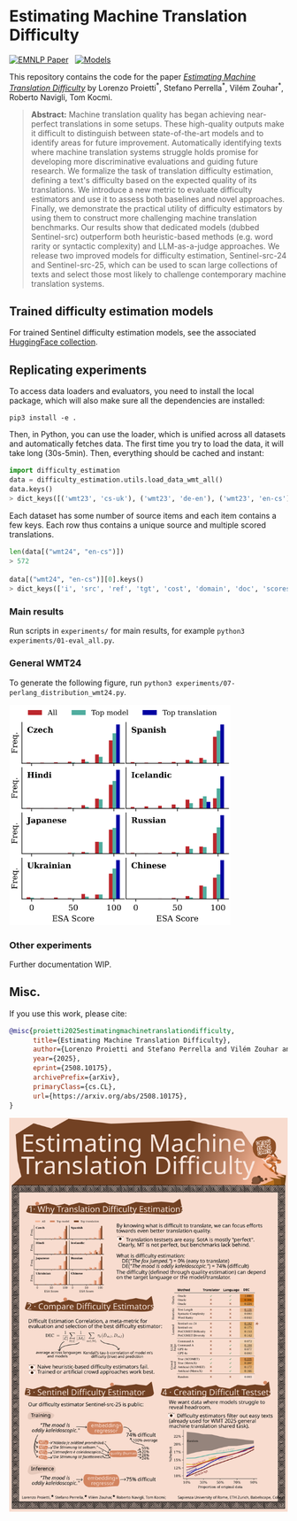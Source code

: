 # Estimating Machine Translation Difficulty 
[![EMNLP Paper](https://img.shields.io/badge/📜%20paper-481.svg)](https://arxiv.org/abs/2508.10175)
&nbsp;
[![Models](https://img.shields.io/badge/%F0%9F%A4%97%20Hugging%20Face-Collection-FCD21D)](https://huggingface.co/collections/Prosho/translation-difficulty-estimators-6816665c008e1d22426eb6c4)

This repository contains the code for the paper [_Estimating Machine Translation Difficulty_](https://arxiv.org/abs/2508.10175) by Lorenzo Proietti<sup>\*</sup>, Stefano Perrella<sup>\*</sup>, Vilém Zouhar<sup>\*</sup>, Roberto Navigli, Tom Kocmi.

> **Abstract:**
> Machine translation quality has began achieving near-perfect translations in some setups.
> These high-quality outputs make it difficult to distinguish between state-of-the-art models and to identify areas for future improvement.
> Automatically identifying texts where machine translation systems struggle holds promise for developing more discriminative evaluations and guiding future research.
> We formalize the task of translation difficulty estimation, defining a text's difficulty based on the expected quality of its translations.
> We introduce a new metric to evaluate difficulty estimators and use it to assess both baselines and novel approaches.
> Finally, we demonstrate the practical utility of difficulty estimators by using them to construct more challenging machine translation benchmarks. 
> Our results show that dedicated models (dubbed Sentinel-src) outperform both heuristic-based methods (e.g. word rarity or syntactic complexity) and LLM-as-a-judge approaches.
> We release two improved models for difficulty estimation, Sentinel-src-24 and Sentinel-src-25, which can be used to scan large collections of texts and select those most likely to challenge contemporary machine translation systems.

## Trained difficulty estimation models

For trained Sentinel difficulty estimation models, see the associated [HuggingFace collection](https://huggingface.co/collections/Prosho/translation-difficulty-estimators-6816665c008e1d22426eb6c4).

## Replicating experiments

To access data loaders and evaluators, you need to install the local package, which will also make sure all the dependencies are installed:
```
pip3 install -e .
```

Then, in Python, you can use the loader, which is unified across all datasets and automatically fetches data.
The first time you try to load the data, it will take long (30s-5min). Then, everything should be cached and instant:

```python
import difficulty_estimation
data = difficulty_estimation.utils.load_data_wmt_all()
data.keys()
> dict_keys([('wmt23', 'cs-uk'), ('wmt23', 'de-en'), ('wmt23', 'en-cs'), ('wmt23', 'en-de'), ('wmt23', 'en-ja'), ('wmt23', 'en-zh'), ('wmt23', 'he-en'), ('wmt23', 'ja-en'), ('wmt23', 'zh-en'), ('wmt24', 'cs-uk'), ('wmt24', 'en-cs'), ('wmt24', 'en-es'), ('wmt24', 'en-hi'), ('wmt24', 'en-is'), ('wmt24', 'en-ja'), ('wmt24', 'en-ru'), ('wmt24', 'en-uk'), ('wmt24', 'en-zh'), ('wmt24', 'ja-zh'), ('wmt22', 'cs-uk'), ('wmt22', 'en-cs'), ('wmt22', 'en-de'), ('wmt22', 'en-hr'), ('wmt22', 'en-ja'), ('wmt22', 'en-ru'), ('wmt22', 'en-uk'), ('wmt22', 'en-zh'), ('wmt22', 'ru-en'), ('wmt22', 'sah-ru'), ('wmt22', 'zh-en'), ('wmt21.tedtalks', 'en-de'), ('wmt21.tedtalks', 'en-ru'), ('wmt21.tedtalks', 'zh-en'), ('wmt21.news', 'en-cs'), ('wmt21.news', 'en-de'), ('wmt21.news', 'en-is'), ('wmt21.news', 'en-ja'), ('wmt21.news', 'en-ru'), ('wmt21.news', 'zh-en'), ('wmt20', 'zh-en'), ('wmt20', 'en-de'), ('wmt19', 'kk-en'), ('wmt19', 'de-en'), ('wmt19', 'gu-en'), ('wmt19', 'lt-en')])
```

Each dataset has some number of source items and each item contains a few keys.
Each row thus contains a unique source and multiple scored translations.
```python
len(data[("wmt24", "en-cs")])
> 572

data[("wmt24", "en-cs")][0].keys()
> dict_keys(['i', 'src', 'ref', 'tgt', 'cost', 'domain', 'doc', 'scores'])
```

### Main results

Run scripts in `experiments/` for main results, for example `python3 experiments/01-eval_all.py`.

### General WMT24

To generate the following figure, run `python3 experiments/07-perlang_distribution_wmt24.py`.

<img src="misc/07-perlang_wmt24.svg" width="400em">

### Other experiments

Further documentation WIP.

## Misc.

If you use this work, please cite:
```bibtex
@misc{proietti2025estimatingmachinetranslationdifficulty,
      title={Estimating Machine Translation Difficulty}, 
      author={Lorenzo Proietti and Stefano Perrella and Vilém Zouhar and Roberto Navigli and Tom Kocmi},
      year={2025},
      eprint={2508.10175},
      archivePrefix={arXiv},
      primaryClass={cs.CL},
      url={https://arxiv.org/abs/2508.10175}, 
}
```


<img src="misc/poster.svg" width="900vw">